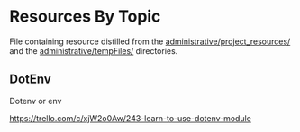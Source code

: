 # Resources By Topic

File containing resource distilled from the [administrative/project_resources/](./project_resources/) and the [administrative/tempFiles/](./tempFiles/) directories.

## DotEnv

Dotenv or env

https://trello.com/c/xjW2o0Aw/243-learn-to-use-dotenv-module

